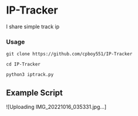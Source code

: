 # IP-Tracker
I share simple track ip

### Usage
```
git clone https://github.com/cpboy551/IP-Tracker
```
```
cd IP-Tracker
```
```
python3 iptrack.py
```
## Example Script
![Uploading IMG_20221016_035331.jpg…]

